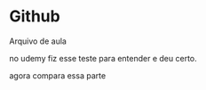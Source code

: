 # Github

Arquivo de aula

no udemy fiz esse teste para entender e deu certo.

agora compara essa parte
